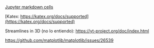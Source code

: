 
[Jupyter markdown cells](https://jupyter-notebook.readthedocs.io/en/stable/examples/Notebook/Working%20With%20Markdown%20Cells.html)

[Katex: https://katex.org/docs/supported](https://katex.org/docs/supported)

Streamlines in 3D (no lo entiendo):
https://yt-project.org/doc/index.html

https://github.com/matplotlib/matplotlib/issues/26539



